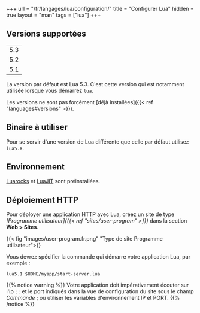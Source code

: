 +++
url = "/fr/langages/lua/configuration/"
title = "Configurer Lua"
hidden = true
layout = "man"
tags = ["lua"]
+++

## Versions supportées

| |
|----------|
| 5.3      |
| 5.2      |
| 5.1      | 

La version par défaut est Lua 5.3. C'est cette version qui est notamment utilisée lorsque vous démarrez `lua`.

Les versions ne sont pas forcément [déjà installées]({{< ref "languages#versions" >}}).

## Binaire à utiliser

Pour se servir d'une version de Lua différente que celle par défaut utilisez `lua5.X`.

## Environnement

[Luarocks](https://luarocks.org/) et [LuaJIT](http://luajit.org/) sont préinstallées.


## Déploiement HTTP

Pour déployer une application HTTP avec Lua, créez un site de type *[Programme utilisateur]({{< ref "sites/user-program" >}})* dans la section **Web > Sites**.

{{< fig "images/user-program.fr.png" "Type de site Programme utilisateur">}}

Vous devrez spécifier la commande qui démarre votre application Lua, par exemple :

```
lua5.1 $HOME/myapp/start-server.lua
```

{{% notice warning %}}
Votre application doit impérativement écouter sur l'ip `::` et le port indiqués dans la vue de configuration du site sous le champ *Commande* ; ou utiliser les variables d'environnement IP et PORT.
{{% /notice %}}
